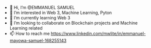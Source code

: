 - 👋 Hi, I’m @EMMANUEL SAMUEL 
- 👀 I’m interested in Web 3, Machine Learning, Pyton
- 🌱 I’m currently learning Web 3 
- 💞️ I’m looking to collaborate on Blockchain projects and Machine Learning related 
- 📫 How to reach me https://www.linkedin.com/mwlite/in/emmanuel-mayowa-samuel-168255143

<!---
mayorkingx/mayorkingx is a ✨ special ✨ repository because its `README.md` (this file) appears on your GitHub profile.
You can click the Preview link to take a look at your changes.
--->
